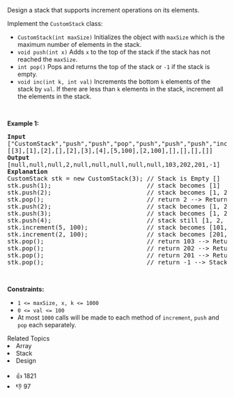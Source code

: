 <p>Design a stack that supports increment operations on its elements.</p>

<p>Implement the <code>CustomStack</code> class:</p>

<ul> 
 <li><code>CustomStack(int maxSize)</code> Initializes the object with <code>maxSize</code> which is the maximum number of elements in the stack.</li> 
 <li><code>void push(int x)</code> Adds <code>x</code> to the top of the stack if the stack has not reached the <code>maxSize</code>.</li> 
 <li><code>int pop()</code> Pops and returns the top of the stack or <code>-1</code> if the stack is empty.</li> 
 <li><code>void inc(int k, int val)</code> Increments the bottom <code>k</code> elements of the stack by <code>val</code>. If there are less than <code>k</code> elements in the stack, increment all the elements in the stack.</li> 
</ul>

<p>&nbsp;</p> 
<p><strong class="example">Example 1:</strong></p>

<pre>
<strong>Input</strong>
["CustomStack","push","push","pop","push","push","push","increment","increment","pop","pop","pop","pop"]
[[3],[1],[2],[],[2],[3],[4],[5,100],[2,100],[],[],[],[]]
<strong>Output</strong>
[null,null,null,2,null,null,null,null,null,103,202,201,-1]
<strong>Explanation</strong>
CustomStack stk = new CustomStack(3); // Stack is Empty []
stk.push(1);                          // stack becomes [1]
stk.push(2);                          // stack becomes [1, 2]
stk.pop();                            // return 2 --&gt; Return top of the stack 2, stack becomes [1]
stk.push(2);                          // stack becomes [1, 2]
stk.push(3);                          // stack becomes [1, 2, 3]
stk.push(4);                          // stack still [1, 2, 3], Do not add another elements as size is 4
stk.increment(5, 100);                // stack becomes [101, 102, 103]
stk.increment(2, 100);                // stack becomes [201, 202, 103]
stk.pop();                            // return 103 --&gt; Return top of the stack 103, stack becomes [201, 202]
stk.pop();                            // return 202 --&gt; Return top of the stack 202, stack becomes [201]
stk.pop();                            // return 201 --&gt; Return top of the stack 201, stack becomes []
stk.pop();                            // return -1 --&gt; Stack is empty return -1.
</pre>

<p>&nbsp;</p> 
<p><strong>Constraints:</strong></p>

<ul> 
 <li><code>1 &lt;= maxSize, x, k &lt;= 1000</code></li> 
 <li><code>0 &lt;= val &lt;= 100</code></li> 
 <li>At most <code>1000</code> calls will be made to each method of <code>increment</code>, <code>push</code> and <code>pop</code> each separately.</li> 
</ul>

<div><div>Related Topics</div><div><li>Array</li><li>Stack</li><li>Design</li></div></div><br><div><li>👍 1821</li><li>👎 97</li></div>